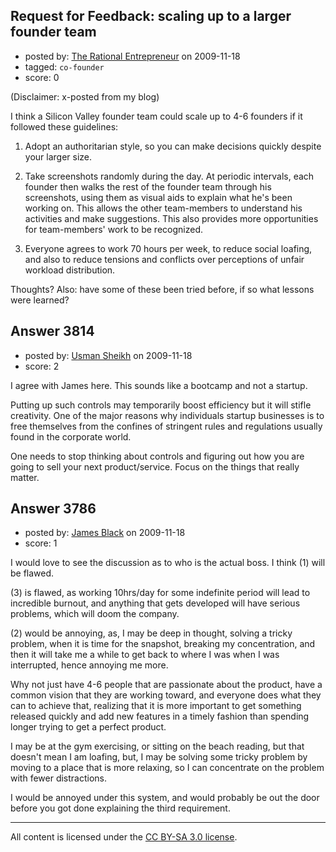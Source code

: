 ## Request for Feedback: scaling up to a larger founder team

- posted by: [The Rational Entrepreneur](https://stackexchange.com/users/-1/1264-the-rational-entrepreneur) on 2009-11-18
- tagged: `co-founder`
- score: 0

(Disclaimer: x-posted from my blog)

I think a Silicon Valley founder team could scale up to 4-6 founders if it followed these guidelines:

1. Adopt an authoritarian style, so you can make decisions quickly despite your larger size.

2. Take screenshots randomly during the day. At periodic intervals, each founder then walks the rest of the founder team through his screenshots, using them as visual aids to explain what he's been working on. This allows the other team-members to understand his activities and make suggestions. This also provides more opportunities for team-members' work to be recognized.

3. Everyone agrees to work 70 hours per week, to reduce social loafing, and also to reduce tensions and conflicts over perceptions of unfair workload distribution.

Thoughts? Also: have some of these been tried before, if so what lessons were learned?



## Answer 3814

- posted by: [Usman Sheikh](https://stackexchange.com/users/-1/392-usman-sheikh) on 2009-11-18
- score: 2

I agree with James here. This sounds like a bootcamp and not a startup.

Putting up such controls may temporarily boost efficiency but it will stifle creativity. One of the major reasons why individuals startup businesses is to free themselves from the confines of stringent rules and regulations usually found in the corporate world.

One needs to stop thinking about controls and figuring out how you are going to sell your next product/service. Focus on the things that really matter.



## Answer 3786

- posted by: [James Black](https://stackexchange.com/users/-1/1074-james-black) on 2009-11-18
- score: 1

I would love to see the discussion as to who is the actual boss.  I think (1) will be flawed.

(3) is flawed, as working 10hrs/day for some indefinite period will lead to incredible burnout, and anything that gets developed will have serious problems, which will doom the company.

(2) would be annoying, as, I may be deep in thought, solving a tricky problem, when it is time for the snapshot, breaking my concentration, and then it will take me a while to get back to where I was when I was interrupted, hence annoying me more.

Why not just have 4-6 people that are passionate about the product, have a common vision that they are working toward, and everyone does what they can to achieve that, realizing that it is more important to get something released quickly and add new features in a timely fashion than spending longer trying to get a perfect product.

I may be at the gym exercising, or sitting on the beach reading, but that doesn't mean I am loafing, but, I may be solving some tricky problem by moving to a place that is more relaxing, so I can concentrate on the problem with fewer distractions.

I would be annoyed under this system, and would probably be out the door before you got done explaining the third requirement.



---

All content is licensed under the [CC BY-SA 3.0 license](https://creativecommons.org/licenses/by-sa/3.0/).
